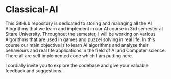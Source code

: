 # Classical-AI
This GitHub repository is dedicated to storing and managing all the AI Alogrithms that we learn and implement in our AI course in 3rd semester at Sitare University. Throughout the semester, I will be working on various Algorithms that are used in games and puzzel solving in real life. In this course our main objective is to learn AI algorithms and analyse their behaviours and real life applications in the field of AI and Computer science. There all are self implemented code which I am putting here.

I cordially invite you to explore the codebase and give your valuable feedback and suggestions.
